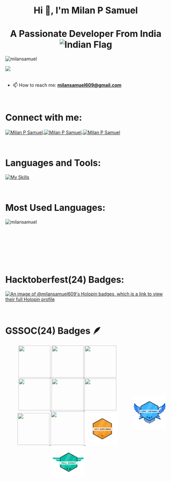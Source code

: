<h1 align="center">Hi 👋, I'm Milan P Samuel</h1>
<h1 align="center">A Passionate Developer From India <img src="https://upload.wikimedia.org/wikipedia/en/4/41/Flag_of_India.svg" alt="Indian Flag" width="25" height="15"></h1>

<p align="left"> 
    <img src="https://komarev.com/ghpvc/?username=milansamuel&label=Profile%20views&color=0e75b6&style=flat" alt="milansamuel" /> 
</p>

<img src="https://user-images.githubusercontent.com/74038190/212749447-bfb7e725-6987-49d9-ae85-2015e3e7cc41.gif" width="400">
<br><br>

- 📫 How to reach me: **milansamuel609@gmail.com**

<br>

<h1 align="left">Connect with me:</h1>
<p align="left">
    <a href="https://www.linkedin.com/in/milan-p-samuel-b54290242/" target="_blank">
        <img align="center" src="https://raw.githubusercontent.com/rahuldkjain/github-profile-readme-generator/master/src/images/icons/Social/linked-in-alt.svg" alt="Milan P Samuel" height="40" width="50" />
    </a>
    <a href="https://leetcode.com/u/milansamuel/" target="_blank">
        <img align="center" src="https://raw.githubusercontent.com/rahuldkjain/github-profile-readme-generator/master/src/images/icons/Social/leet-code.svg" alt="Milan P Samuel" height="40" width="50" />
    </a>
    <a href="https://www.hackerrank.com/profile/milansamuel609" target="_blank">
        <img align="center" src="https://raw.githubusercontent.com/rahuldkjain/github-profile-readme-generator/master/src/images/icons/Social/hackerrank.svg" alt="Milan P Samuel" height="50" width="50" />
    </a>
</p>

<br>

<h1 align="left">Languages and Tools:</h1>

[![My Skills](https://skillicons.dev/icons?i=java,python,html,css,js,mysql,unity,unreal,godot,blender,git,github,dynamodb,fastapi,linux,bash,docker,gitlab,jenkins,ansible,kubernetes,terraform,aws,azure)](https://skillicons.dev)

<br>

<h1 align="left">Most Used Languages:</h1>
<p>
    <img align="left" src="https://github-readme-stats.vercel.app/api/top-langs/?username=milansamuel609&layout=compact&theme=dark&hide_border=true&card_width=400" alt="milansamuel" />
</p>

<br><br><br><br><br><br>

<br>

# Hacktoberfest(24) Badges:
[![An image of @milansamuel609's Holopin badges, which is a link to view their full Holopin profile](https://holopin.me/milansamuel609)](https://holopin.io/@milansamuel609)

<br>

# GSSOC(24) Badges 🪶
<div style='display:flex; align-items:center; gap: 10px;' align='center'><a href="https://gssoc.girlscript.tech/leaderboard">
<img src="https://raw.githubusercontent.com/GSSoC24/Hack-Web3Conf/refs/heads/main/assets/Hack-Web3Conf%202024%20Badge%20(2).png" width="100px" height="100px" />
<img src="https://raw.githubusercontent.com/GSSoC24/Postman-Challenge/main/docs/assets/Postman%20White.png" width="100px" height="100px" />
<img src="https://raw.githubusercontent.com/GSSoC24/Postman-Challenge/main/docs/assets/1.png" width="100px" height="100px" />
<img src="https://raw.githubusercontent.com/GSSoC24/Postman-Challenge/main/docs/assets/2.png" width="100px" height="100px" />
<img src="https://raw.githubusercontent.com/GSSoC24/Postman-Challenge/main/docs/assets/3.png" width="100px" height="100px" />
<img src="https://raw.githubusercontent.com/GSSoC24/Postman-Challenge/main/docs/assets/4.png" width="100px" height="100px" />
<img src="https://raw.githubusercontent.com/GSSoC24/Postman-Challenge/main/docs/assets/5.png" width="100px" height="100px" />
<img src="https://raw.githubusercontent.com/GSSoC24/Postman-Challenge/main/docs/assets/6.png" width="105px" height="105px" />
<img src="https://raw.githubusercontent.com/GSSoC24/Contributor/refs/heads/main/assets/Git%20Explorer.png" width="100px" height="100px" />
<img src="https://raw.githubusercontent.com/GSSoC24/Contributor/refs/heads/main/assets/Pull%20Expert.png" width="100px" height="100px" /></a>
<img src="https://raw.githubusercontent.com/GSSoC24/Contributor/refs/heads/main/assets/Code%20Luminary.png" width="105px" height="105px" />
</div>
